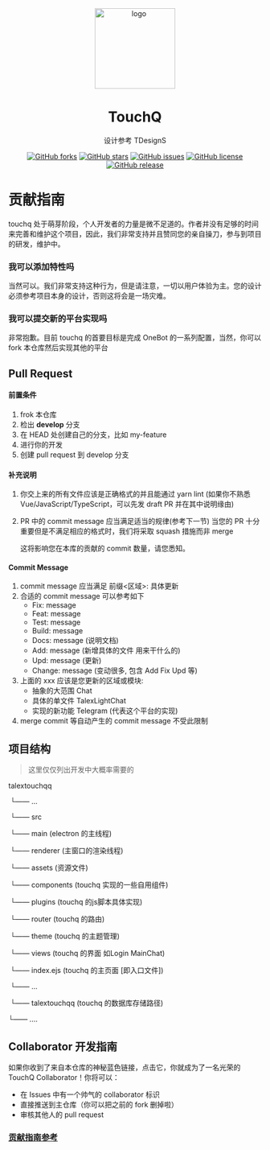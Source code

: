 <div align="center">

  <img width="160" src="https://i.loli.net/2021/10/05/yP5d6Aw19jRNUc7.png" alt="logo">

  <h1>TouchQ</h1>

设计参考 TDesignS

[![GitHub forks](https://img.shields.io/github/forks/TalexDreamSoul/touchq?style=flat-square)](https://github.com/TalexDreamSoul/touchq/network)
[![GitHub stars](https://img.shields.io/github/stars/TalexDreamSoul/touchq?style=flat-square)](https://github.com/TalexDreamSoul/touchq/stargazers)
[![GitHub issues](https://img.shields.io/github/issues/TalexDreamSoul/touchq?style=flat-square)](https://github.com/TalexDreamSoul/touchq/issues)
[![GitHub license](https://img.shields.io/github/license/TalexDreamSoul/touchq?style=flat-square)](https://github.com/TalexDreamSoul/touchq/blob/main/LICENSE)
[![GitHub release](https://img.shields.io/badge/release-3.0.0-Lite--beta-1b7cb9?style=flat-square)](https://github.com/TalexDreamSoul/touchq/releases)

</div>

# 贡献指南

touchq 处于萌芽阶段，个人开发者的力量是微不足道的。作者并没有足够的时间来完善和维护这个项目，因此，我们非常支持并且赞同您的亲自操刀，参与到项目的研发，维护中。



### 我可以添加特性吗

当然可以。我们非常支持这种行为，但是请注意，一切以用户体验为主。您的设计必须参考项目本身的设计，否则这将会是一场灾难。



### 我可以提交新的平台实现吗

非常抱歉。目前 touchq 的首要目标是完成 OneBot 的一系列配置，当然，你可以 fork 本仓库然后实现其他的平台



## Pull Request

#### 前置条件

1. frok 本仓库
2. 检出 **develop** 分支
3. 在 HEAD 处创建自己的分支，比如 my-feature
4. 进行你的开发
5. 创建 pull request 到 develop 分支

#### 补充说明

1. 你交上来的所有文件应该是正确格式的并且能通过 yarn lint (如果你不熟悉 Vue/JavaScript/TypeScript，可以先发 draft PR 并在其中说明缘由)

2. PR 中的 commit message 应当满足适当的规律(参考下一节) 当您的 PR 十分重要但是不满足相应的格式时，我们将采取 squash 措施而非 merge

   这将影响您在本库的贡献的 commit 数量，请您悉知。

#### Commit Message

1. commit message 应当满足 前缀<区域>: 具体更新
2. 合适的 commit message 可以参考如下
   - Fix<xxx>: message
   - Feat<xxx>: message
   - Test<xxx>: message
   - Build<xxx>: message
   - Docs<xxx>: message (说明文档)
   - Add<xxx>: message (新增具体的文件 用来干什么的)
   - Upd<xxx>: message (更新)
   - Change<xxx>: message (变动很多, 包含 Add Fix Upd 等)
3. 上面的 xxx 应该是您更新的区域或模块:
   - 抽象的大范围 Chat
   - 具体的单文件 TalexLightChat
   - 实现的新功能 Telegram (代表这个平台的实现)
4. merge commit 等自动产生的 commit message 不受此限制



## 项目结构

> 这里仅仅列出开发中大概率需要的

talextouchqq

​	└—— ...

​		└—— src

​			└—— main (electron 的主线程)

​			└—— renderer (主窗口的渲染线程)

​				└—— assets (资源文件)

​				└—— components (touchq 实现的一些自用组件)

​				└—— plugins (touchq 的js脚本具体实现)

​				└—— router (touchq 的路由)

​				└—— theme (touchq 的主题管理)

​				└—— views (touchq 的界面 如Login MainChat)

​			└—— index.ejs (touchq 的主页面 [即入口文件])

​		└—— ...

​		└—— talextouchqq (touchq 的数据库存储路径)

└—— ....



## Collaborator 开发指南

如果你收到了来自本仓库的神秘蓝色链接，点击它，你就成为了一名光荣的 TouchQ Collaborator！你将可以：

- 在 Issues 中有一个帅气的 collaborator 标识
- 直接推送到主仓库（你可以把之前的 fork 删掉啦）
- 审核其他人的 pull request

### [贡献指南参考](https://github.com/koishijs/koishi/blob/master/.github/contributing.md)
